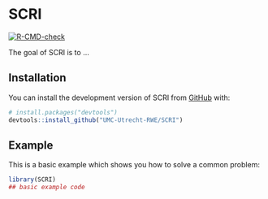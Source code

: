 
# SCRI

<!-- badges: start -->
[![R-CMD-check](https://github.com/UMC-Utrecht-RWE/SCRI/actions/workflows/R-CMD-check.yaml/badge.svg)](https://github.com/UMC-Utrecht-RWE/SCRI/actions/workflows/R-CMD-check.yaml)
<!-- badges: end -->

The goal of SCRI is to ...

## Installation

You can install the development version of SCRI from [GitHub](https://github.com/) with:

``` r
# install.packages("devtools")
devtools::install_github("UMC-Utrecht-RWE/SCRI")
```

## Example

This is a basic example which shows you how to solve a common problem:

``` r
library(SCRI)
## basic example code
```

